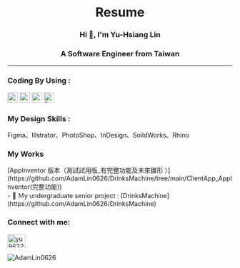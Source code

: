 <h1 align="center">Resume</h1>
<head>
  <h3 align="center">Hi 👋, I'm Yu-Hsiang Lin</h3>
  <h3 align="center">A Software Engineer from Taiwan</h3>
</head>

___
<div>
<h3 align="left">Coding By Using :</h3>

  
<img style="height:23px" alt="Android" src="https://img.shields.io/badge/-Android-555555?style=flat&logo=android&logoColor=70D78B">  <img style="height:23px" src="https://img.shields.io/badge/-Kotlin-555555?style=flat&logo=kotlin&logoColor=70D78B">  <img style="height:23px" alt="java" src="https://badgen.net/badge/java/Java/555555?icon&label">
<img style="height:23px" alt="Python" src="https://img.shields.io/badge/-Python-555555?style=flat&logo=python&logoColor=69a0d6">

<h3 align="left">My Design Skills :</h3>
Figma、Illstrator、PhotoShop、InDesign、SoildWorks、Rhino

</div>
<h3 align="left">My Works</h3>
 [AppInventor 版本（測試試用版_有完整功能及未來雛形 ）](https://github.com/AdamLin0626/DrinksMachine/tree/main/ClientApp_AppInventor(完整功能))</br>
- 🏫 Ｍy undergraduate senior project : [DrinksMachine](https://github.com/AdamLin0626/DrinksMachine)

<h3 align="left">Connect with me:</h3>
<p align="left">
<a href="https://instagram.com/yu962261" target="blank"><img align="center" src="https://raw.githubusercontent.com/rahuldkjain/github-profile-readme-generator/master/src/images/icons/Social/instagram.svg" alt="yu962261" height="30" width="40" /></a>
</p>

<p><img align="left" src="https://github-readme-stats.vercel.app/api/top-langs?username=AdamLin0626&show_icons=true&theme=dark&title_color=ff0000&text_color=ffffff&bg_color=000000&hide_border=true&locale=en&layout=compact" alt="AdamLin0626" /></p>

<!-- <p>&nbsp;<img align="center" src="https://github-readme-stats.vercel.app/api?username=AdamLin0626&show_icons=true&theme=highcontrast&title_color=ff0000&text_color=ffffff&hide_border=true&locale=en" alt="AdamLin0626" /></p> -->

